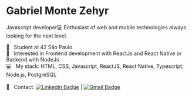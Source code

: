 # Gabriel Monte Zehyr
Javascript developer:computer:
Enthusiast of web and mobile technologies always looking for the next level.
 <br/>

 :rocket:  &nbsp; Student at 42 São Paulo.
 <br/> :purple_heart: &nbsp; Interested in Frontend development with ReactJs and React Native or Backend with NodeJs
 <br/> :computer: &nbsp; My stack: HTML, CSS, Javascript, ReactJS, React Native, Typescript, Node.js, PostgreSQL
 <br/>
 <br/> :email: &nbsp; Contact: [![Linkedin Badge](https://img.shields.io/badge/-GabrielMZyr-blue?style=flat-square&logo=Linkedin&logoColor=white&link=https://www.linkedin.com/in/gabrielmzyr)](https://www.linkedin.com/in/gabrielmzyr) 
| 
[![Gmail Badge](https://img.shields.io/badge/-gabrielmzyr@gmail.com-c14438?style=flat-square&logo=Gmail&logoColor=white&link=mailto:gabrielmzyr@gmail.com)](mailto:gabrielmzyr@gmail.com)

